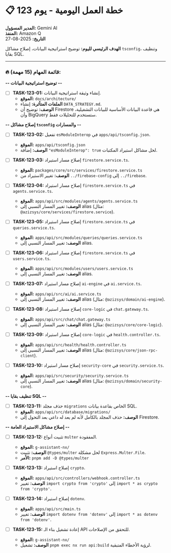 # 📋 خطة العمل اليومية - يوم 123

**المدير المسؤول:** Gemini AI  
**المنفذ:** Amazon Q  
**التاريخ:** 2025-08-27

**الهدف الرئيسي لليوم:** توضيح استراتيجية البيانات، إصلاح مشاكل `tsconfig`، وتنظيف بقايا SQL.

---

### 🔥 **قائمة المهام (15 مهمة):**

**-- توضيح استراتيجية البيانات --**

- [ ] **TASK-123-01:** إنشاء وثيقة استراتيجية البيانات.
  - **الموقع:** `docs/architecture/`
  - **الملفات المتأثرة:** إنشاء `DATA_STRATEGY.md`.
  - **الوصف:** توضيح أن Firestore هي قاعدة البيانات الأساسية للبيانات التشغيلية، وأن BigQuery ستستخدم للتحليلات فقط.

**-- إصلاح مشاكل `tsconfig` والمسارات --**

- [ ] **TASK-123-02:** تفعيل `esModuleInterop` في `apps/api/tsconfig.json`.
  - **الموقع:** `apps/api/tsconfig.json`
  - **الوصف:** إضافة `"esModuleInterop": true` لحل مشاكل استيراد المكتبات.

- [ ] **TASK-123-03:** إصلاح مسار استيراد `firestore.service.ts`.
  - **الموقع:** `packages/core/src/services/firestore.service.ts`
  - **الوصف:** تغيير الاستيراد من `../firebase-config` إلى `../firebase`.

- [ ] **TASK-123-04:** إصلاح مسار استيراد `firestore.service.ts` في `agents.service.ts`.
  - **الموقع:** `apps/api/src/modules/agents/agents.service.ts`
  - **الوصف:** تغيير المسار النسبي إلى alias (مثال: `@azizsys/core/services/firestore.service`).

- [ ] **TASK-123-05:** إصلاح مسار استيراد `firestore.service.ts` في `queries.service.ts`.
  - **الموقع:** `apps/api/src/modules/queries/queries.service.ts`
  - **الوصف:** تغيير المسار النسبي إلى alias.

- [ ] **TASK-123-06:** إصلاح مسار استيراد `firestore.service.ts` في `users.service.ts`.
  - **الموقع:** `apps/api/src/modules/users/users.service.ts`
  - **الوصف:** تغيير المسار النسبي إلى alias.

- [ ] **TASK-123-07:** إصلاح مسار استيراد `ai-engine` في `ai.service.ts`.
  - **الموقع:** `apps/api/src/ai/ai.service.ts`
  - **الوصف:** تغيير المسار النسبي إلى alias (مثال: `@azizsys/domain/ai-engine`).

- [ ] **TASK-123-08:** إصلاح مسار استيراد `core-logic` في `chat.gateway.ts`.
  - **الموقع:** `apps/api/src/chat/chat.gateway.ts`
  - **الوصف:** تغيير المسار النسبي إلى alias (مثال: `@azizsys/core/core-logic`).

- [ ] **TASK-123-09:** إصلاح مسار استيراد `core-logic` في `health.controller.ts`.
  - **الموقع:** `apps/api/src/health/health.controller.ts`
  - **الوصف:** تغيير المسار النسبي إلى alias (مثال: `@azizsys/core/json-rpc-client`).

- [ ] **TASK-123-10:** إصلاح مسار استيراد `security-core` في `security.service.ts`.
  - **الموقع:** `apps/api/src/security/security.service.ts`
  - **الوصف:** تغيير المسار النسبي إلى alias (مثال: `@azizsys/domain/security-core`).

**-- تنظيف بقايا SQL --**

- [ ] **TASK-123-11:** حذف مجلد `migrations` الخاص بقاعدة بيانات SQL.
  - **الموقع:** `apps/api/src/database/migrations/`
  - **الوصف:** حذف المجلد بالكامل لأنه لم يعد له داعي بعد التحول إلى Firestore.

**-- إصلاح مشاكل الاستيراد العامة --**

- [ ] **TASK-123-12:** تثبيت أنواع `multer` المفقودة.
  - **الموقع:** `g-assistant-nx/`
  - **الوصف:** تثبيت `@types/multer` لحل مشكلة `Express.Multer.File`.
  - **الأمر:** `pnpm add -D @types/multer`

- [ ] **TASK-123-13:** إصلاح استيراد `crypto`.
  - **الموقع:** `apps/api/src/controllers/webhook.controller.ts`
  - **الوصف:** تغيير `import crypto from 'crypto'` إلى `import * as crypto from 'crypto'`.

- [ ] **TASK-123-14:** إصلاح استيراد `dotenv`.
  - **الموقع:** `apps/api/src/main.ts`
  - **الوصف:** تغيير `import dotenv from 'dotenv'` إلى `import * as dotenv from 'dotenv'`.

- [ ] **TASK-123-15:** إعادة تشغيل بناء الـ API للتحقق من الإصلاحات.
  - **الموقع:** `g-assistant-nx/`
  - **الوصف:** تشغيل `pnpm exec nx run api:build` لرؤية الأخطاء المتبقية.
